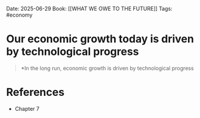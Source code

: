 Date: 2025-06-29
Book: [[WHAT WE OWE TO THE FUTURE]]
Tags: #economy 
# Our economic growth today is driven by technological progress

>*In the long run, economic growth is driven by technological progress 

# References
- Chapter 7